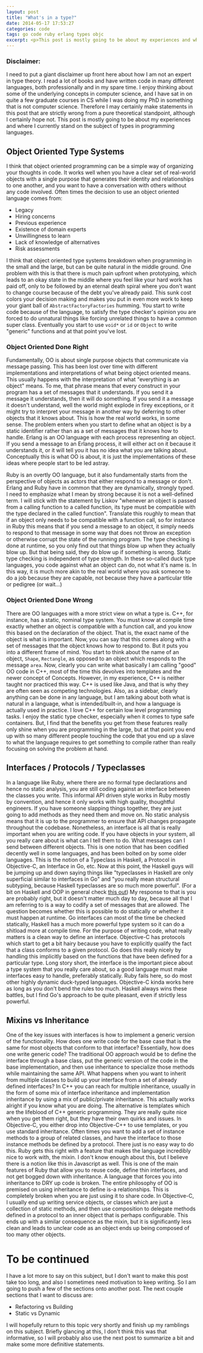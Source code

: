 ```yaml
---
layout: post
title: "What's in a type?"
date: 2014-05-17 17:53:27
categories: code
tags: go code ruby erlang types objc
excerpt: <p>This post is mostly going to be about my experiences and where I currently stand on the subject of types in programming languages. It is a bit rambling and not necessarily informative, but I am trying to categorize some of the things I have heard and experienced working with different languages and different people over time. Some topics discussed being what object oriented really means, where it is done well, and where it breaks down. Also a bit about interfaces being, in my mind, the most important thing to make easy to analyze statically.</p>
---
```


### Disclaimer:

I need to put a giant disclaimer up front here about how I am not an expert in type theory. I read a lot of books and have written code in many different languages,
both professionally and in my spare time. I enjoy thinking about some of the underlying concepts in computer science, and I have sat in on quite a few graduate
courses in CS while I was doing my PhD in something that is not computer science. Therefore I may certainly make statements in this post that are strictly wrong from
a pure theoretical standpoint, although I certainly hope not. This post is mostly going to be about my experiences and where I currently stand on the subject of types in programming languages.


## Object Oriented Type Systems

I think that object oriented programming can be a simple way of organizing your thoughts in code. It works well when you have a clear set of real-world objects
with a single purpose that generates their identity and relationships to one another, and you want to have a conversation with others without any code involved. Often
times the decision to use an object oriented language comes from:

* Legacy
* Hiring concerns
* Previous experience
* Existence of domain experts
* Unwillingness to learn
* Lack of knowledge of alternatives
* Risk assessments

I think that object oriented type systems breakdown when programming in the small and the large, but can be quite natural in the middle ground. One problem with this
is that there is much pain upfront when prototyping, which leads to an okay state in the middle where you feel like your hard work has paid off, only to be followed by
an eternal death spiral where you don't want to change course because of the debt you've already paid. This sunk cost colors your decision making and makes you put in
even more work to keep your giant ball of `AbstractFactoryFactories` humming. You start to write code because of the language, to satisfy the type checker's opinion
you are forced to do unnatural things like forcing unrelated things to have a common super class. Eventually you start to use `void*` or `id` or `Object` to write
"generic" functions and at that point you've lost.

### Object Oriented Done Right

Fundamentally, OO is about single purpose objects that communicate via message passing. This has been lost over time with different implementations and interpretations
of what being object oriented means. This usually happens with the interpretation of what "everything is an object" means. To me, that phrase means that every construct
in your program has a set of messages that it understands. If you send it a message it understands, then it will do something. If you send it a message it doesn't
understand, well the world might explode in firey exceptions, or it might try to interpret your message in another way by deferring to other objects that it knows about.
This is how the real world works, in some sense. The problem enters when you start to define what an object is by a static identifier rather than as a set of messages
that it knows how to handle. Erlang is an OO language with each process representing an object. If you send a message to an Erlang process, it will either act on it
because it understands it, or it will tell you it has no idea what you are talking about. Conceptually this is what OO is about, it is just the implementations of these
ideas where people start to be led astray.

Ruby is an overtly OO language, but it also fundamentally starts from the perspective of objects as actors that either respond to a message or don't. Erlang and Ruby
have in common that they are dynamically, strongly typed. I need to emphasize what I mean by strong because it is not a well-defined term. I will stick with the statement
by Liskov "whenever an object is passed from a calling function to a called function, its type must be compatible with the type declared in the called function".
Translate this roughly to mean that if an object only needs to be compatible with a function call, so for instance in Ruby this means that if you send a message to an
object, it simply needs to respond to that message in some way that does not throw an exception or otherwise corrupt the state of the running program. The type checking
is done at runtime, so you only find out that things blow up when they actually blow up. But that being said, they do blow up if something is wrong. Static type checking
is independent of type strength. In these so-called duck type languages, you code against what an object can do, not what it's name is. In this way, it is much more
akin to the real world where you ask someone to do a job because they are capable, not because they have a particular title or pedigree (or wait...)

### Object Oriented Done Wrong

There are OO languages with a more strict view on what a type is. C++, for instance, has a static, nominal type system. You must know at compile time exactly whether an
object is compatible with a function call, and you know this based on the declaration of the object. That is, the exact name of the object is what is important. Now,
you can say that this comes along with a set of messages that the object knows how to respond to. But it puts you into a different frame of mind. You start to think
about the name of an object, `Shape`, `Rectangle`, as opposed to an object which responds to the message `area`. Now, clearly you can write what basically I am
calling "good" OO code in C++, most of the time this devolves into templates and the newer concept of Concepts. However, in my experience, C++ is neither taught nor
practiced this way. C++ is used like Java, and that is why they are often seen as competing technologies. Also, as a sidebar, clearly anything
can be done in any language, but I am talking about both what is natural in a language, what is intended/built-in, and how a language is actually used in practice. I
love C++ for certain low level programming tasks. I enjoy the static type checker, especially when it comes to type safe containers. But, I find that the benefits you
get from these features really only shine when you are programming in the large, but at that point you end up with so many different people touching the code that
you end up a slave to what the language requires to get something to compile rather than really focusing on solving the problem at hand.

## Interfaces / Protocols / Typeclasses

In a language like Ruby, where there are no formal type declarations and hence no static analysis, you are still coding against an interface between the classes you write.
This informal API driven style works in Ruby mostly by convention, and hence it only works with high quality, thoughtful engineers. If you have someone slapping things
together, they are just going to add methods as they need them and move on. No static analysis means that it is up to the programmer to ensure that API changes propagate
throughout the codebase. Nonetheless, an interface is all that is really important when you are writing code. If you have objects in your system, all you really care
about is what can I tell them to do. What messages can I send between different objects. This is one notion that has been codified decently well in some languages, and
has been bolted on by some older languages. This is the notion of a Typeclass in Haskell, a Protocol in Objective-C, an Interface in Go, etc. Now at this point, the
Haskell guys will be jumping up and down saying things like "typeclasses in Haskell are only superficial similar to interfaces in Go" and "you really mean structural
subtyping, because Haskell typeclasses are so much more powerful". (For a bit on Haskell and OOP in general check [this out][haskelloop])
My response to that is you are probably right, but it doesn't matter much day to day, because all
that I am referring to is a way to codify a set of messages that are allowed. The question becomes whether this is possible to do statically or whether it must happen
at runtime. Go interfaces can most of the time be checked statically, Haskell has a much more powerful type system so it can do a shitload more at compile time.
For the purpose of writing code, what really matters is a clean way to define an interface. Objective-C has protocols which start to get a bit hairy because you have
to explicitly qualify the fact that a class conforms to a given protocol. Go does this really nicely by handling this implicitly based on the functions that have
been defined for a particular type. Long story short, the interface is the important piece about a type system that you really care about, so a good language must
make interfaces easy to handle, preferably statically. Ruby fails here, so do most other highly dynamic duck-typed languages. Objective-C kinda works here as long
as you don't bend the rules too much. Haskell always wins these battles, but I find Go's approach to be quite pleasant, even if strictly less powerful.

## Mixins vs Inheritance

One of the key issues with interfaces is how to implement a generic version of the functionality. How does one write code for the base case that is the same for most
objects that conform to that interface? Essentially, how does one write generic code? The traditional OO approach would be to define the interface through a base
class, put the generic version of the code in the base implementation, and then use inheritance to specialize those methods while maintaining the same API. What
happens when you want to inherit from multiple classes to build up your interface from a set of already defined interfaces? In C++ you can reach for multiple
inheritance, usually in the form of some mix of interface inheritance and implementation inheritance by using a mix of public/private inheritance. This actually works
alright if you know what you are doing. The alternative is templates which are the lifeblood of C++ generic programming. They are really quite nice when you get them
right, but they have their own quirks and issues. In Objective-C, you either drop into Objective-C++ to use templates, or you use standard inheritance. Often times
you want to add a set of instance methods to a group of related classes, and have the interface to those instance methods be defined by a protocol. There just is no
easy way to do this. Ruby gets this right with a feature that makes the language incredibly nice to work with, the mixin. I don't know enough about this, but I
believe there is a notion like this in Javascript as well. This is one of the main features of Ruby that allow you to reuse code, define thin interfaces, and not
get bogged down with inheritance. A language that forces you into inheritance to DRY up code is broken. The entire philosophy of OO is premised on using inheritance
to define is-a relationships. This is completely broken when you are just using it to share code. In Objective-C, I usually end up writing service objects, or classes
which are just a collection of static methods, and then use composition to delegate methods defined in a protocol to an inner object that is perhaps configurable.
This ends up with a similar consequence as the mixin, but it is significantly less clean and leads to unclear code as an object ends up being composed of too many
other objects.

# To be continued

I have a lot more to say on this subject, but I don't want to make this post take too long, and also I sometimes need motivation to keep writing. So I am going to push
a few of the sections onto another post. The next couple sections that I want to discuss are:

* Refactoring vs Building
* Static vs Dynamic

I will hopefully return to this topic very shortly and finish up my ramblings on this subject. Briefly glancing at this, I don't think this was that informative,
so I will probably also use the next post to summarize a bit and make some more definitive statements.


[haskelloop]:    http://www.haskell.org/haskellwiki/OOP_vs_type_classes
